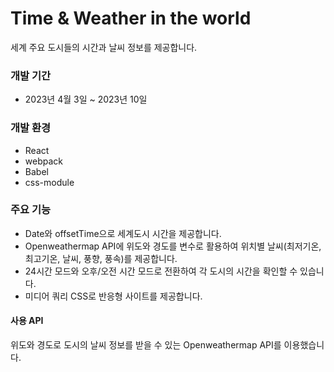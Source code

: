 # Time & Weather in the world

세계 주요 도시들의 시간과 날씨 정보를 제공합니다.

### 개발 기간

- 2023년 4월 3일 ~ 2023년 10일

### 개발 환경

- React
- webpack
- Babel
- css-module

### 주요 기능

- Date와 offsetTime으로 세계도시 시간을 제공합니다.
- Openweathermap API에 위도와 경도를 변수로 활용하여 위치별 날씨(최저기온, 최고기온, 날씨, 풍향, 풍속)를 제공합니다.
- 24시간 모드와 오후/오전 시간 모드로 전환하여 각 도시의 시간을 확인할 수 있습니다.
- 미디어 쿼리 CSS로 반응형 사이트를 제공합니다.

#### 사용 API

위도와 경도로 도시의 날씨 정보를 받을 수 있는 Openweathermap API를 이용했습니다.
